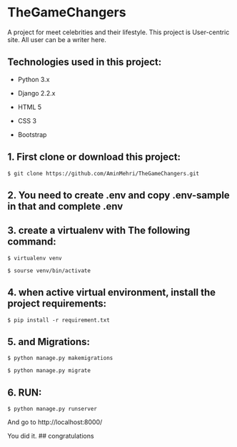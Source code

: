 # TheGameChangers

A project for meet celebrities and their lifestyle. This project is User-centric site. All user can be a writer here.

## Technologies used in this project:

- Python 3.x

- Django 2.2.x

- HTML 5

- CSS 3

- Bootstrap



## 1. First clone or download this project:
```
$ git clone https://github.com/AminMehri/TheGameChangers.git
```

## 2. You need to create .env and copy .env-sample in that and complete .env


## 3. create a virtualenv with The following command:
```
$ virtualenv venv 

$ sourse venv/bin/activate
```

## 4. when active virtual environment, install the project requirements:
```
$ pip install -r requirement.txt
```

## 5. and Migrations:
```
$ python manage.py makemigrations

$ python manage.py migrate
```

## 6. RUN:
```
$ python manage.py runserver
```

And go to http://localhost:8000/


You did it. ## congratulations
